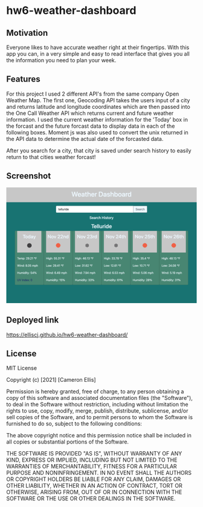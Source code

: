 # hw6-weather-dashboard

## Motivation

Everyone likes to have accurate weather right at their fingertips. With this app you can, in a very simple and easy to read interface that gives you all the information you need to plan your week.

## Features

For this project I used 2 different API's from the same company Open Weather Map. The first one, Geocoding API takes the users input of a city and returns latitude and longitude coordinates which are then passed into the One Call Weather API which returns current and future weather information. I used the current weather information for the 'Today' box in the forcast and the future forcast data to display data in each of the following boxes. Moment js was also used to convert the unix returned in the API data to determine the actual date of the forcasted data.

After you search for a city, that city is saved under search history to easily return to that cities weather forcast!

## Screenshot

![weather dashboard screenshot](assets/images/weather-screenshot.png)

## Deployed link

https://elliscj.github.io/hw6-weather-dashboard/

## License

MIT License

Copyright (c) [2021] [Cameron Ellis]

Permission is hereby granted, free of charge, to any person obtaining a copy
of this software and associated documentation files (the "Software"), to deal
in the Software without restriction, including without limitation the rights
to use, copy, modify, merge, publish, distribute, sublicense, and/or sell
copies of the Software, and to permit persons to whom the Software is
furnished to do so, subject to the following conditions:

The above copyright notice and this permission notice shall be included in all
copies or substantial portions of the Software.

THE SOFTWARE IS PROVIDED "AS IS", WITHOUT WARRANTY OF ANY KIND, EXPRESS OR
IMPLIED, INCLUDING BUT NOT LIMITED TO THE WARRANTIES OF MERCHANTABILITY,
FITNESS FOR A PARTICULAR PURPOSE AND NONINFRINGEMENT. IN NO EVENT SHALL THE
AUTHORS OR COPYRIGHT HOLDERS BE LIABLE FOR ANY CLAIM, DAMAGES OR OTHER
LIABILITY, WHETHER IN AN ACTION OF CONTRACT, TORT OR OTHERWISE, ARISING FROM,
OUT OF OR IN CONNECTION WITH THE SOFTWARE OR THE USE OR OTHER DEALINGS IN THE
SOFTWARE.
